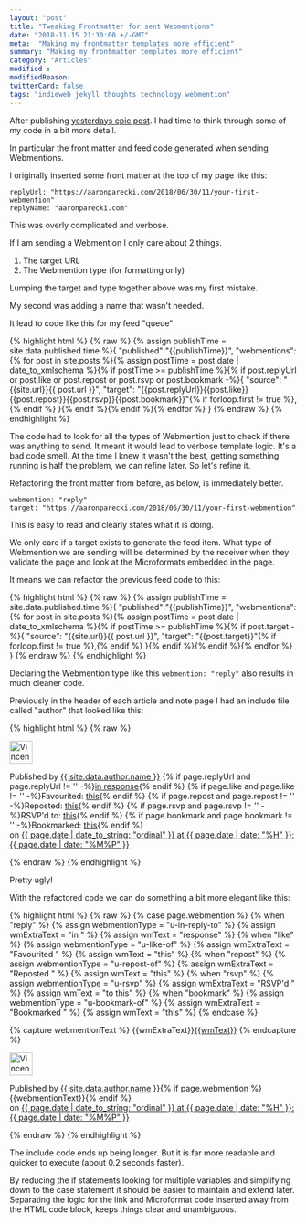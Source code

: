 ```yaml
---
layout: "post"
title: "Tweaking Frontmatter for sent Webmentions"
date: "2018-11-15 21:30:00 +/-GMT"
meta:  "Making my frontmatter templates more efficient"
summary: "Making my frontmatter templates more efficient"
category: "Articles"
modified :
modifiedReason:
twitterCard: false
tags: "indieweb jekyll thoughts technology webmention"
---
```


After publishing [yesterdays epic post](https://vincentp.me/articles/2018/11/14/20-00/). I had time to think through some of my code in a bit more detail.

In particular the front matter and feed code generated when sending Webmentions.

I originally inserted some front matter at the top of my page like this:

```
replyUrl: "https://aaronparecki.com/2018/06/30/11/your-first-webmention"
replyName: "aaronparecki.com"

```

This was overly complicated and verbose.

If I am sending a Webmention I only care about 2 things.

1. The target URL
2. The Webmention type (for formatting only)

Lumping the target and type together above was my first mistake.

My second was adding a name that wasn't needed.

It lead to code like this for my feed "queue"

{% highlight html %}
{% raw %}
{% assign publishTime = site.data.published.time %}{
    "published":"{{publishTime}}",
    "webmentions": {% for post in site.posts %}{% assign postTime = post.date | date_to_xmlschema %}{% if postTime >= publishTime %}{% if post.replyUrl or post.like or post.repost or post.rsvp or post.bookmark -%}{
            "source": "{{site.url}}{{ post.url }}",
            "target": "{{post.replyUrl}}{{post.like}}{{post.repost}}{{post.rsvp}}{{post.bookmark}}"{% if forloop.first != true %},{% endif %}
        }{% endif %}{% endif %}{% endfor %}
}
{% endraw %}
{% endhighlight %}

The code had to look for all the types of Webmention just to check if there was anything to send. It meant it would lead to verbose template logic. It's a bad code smell. At the time I knew it wasn't the best, getting something running is half the problem, we can refine later. So let's refine it.

Refactoring the front matter from before, as below, is immediately better.

```
webmention: "reply"
target: "https://aaronparecki.com/2018/06/30/11/your-first-webmention"
```

This is easy to read and clearly states what it is doing.

We only care if a target exists to generate the feed item. What type of Webmention we are sending will be determined by the receiver when they validate the page and look at the Microformats embedded in the page.

It means we can refactor the previous feed code to this:

{% highlight html %}
{% raw %}
{% assign publishTime = site.data.published.time %}{
    "published":"{{publishTime}}",
    "webmentions": {% for post in site.posts %}{% assign postTime = post.date | date_to_xmlschema %}{% if postTime >= publishTime %}{% if post.target -%}{
            "source": "{{site.url}}{{ post.url }}",
            "target": "{{post.target}}"{% if forloop.first != true %},{% endif %}
        }{% endif %}{% endif %}{% endfor %}
}
{% endraw %}
{% endhighlight %}

Declaring the Webmention type like this ```webmention: "reply"``` also results in much cleaner code.

Previously in the header of each article and note page I had an include file called "author" that looked like this:

{% highlight html %}
{% raw %}
<div class="u-author h-card mini-two-col-grid mb5 align-items-center">
  <img src="{{site.data.author.profilePic}}" width="40" class="u-photo br-circle" alt="Vincent Pickering a Service Designer & UI/UX Consultant, based in Leeds, U.K.">
  <p class="grey fw3 f7">
    Published by <a class="black" href="{{page.url}}">{{ site.data.author.name }}</a>
    {% if page.replyUrl and page.replyUrl != '' -%}<a class="u-in-reply-to" href="{{page.replyUrl}}">in response</a>{% endif %}
    {% if page.like and page.like != '' -%}Favourited: <a class="u-like-of" href="{{page.like}}">this</a>{% endif %}
    {% if page.repost and page.repost != '' -%}Reposted: <a class="u-repost-of" href="{{page.repost}}">this</a>{% endif %}
    {% if page.rsvp and page.rsvp != '' -%}RSVP'd to: <a class="u-rsvp" href="{{page.rsvp}}">this</a>{% endif %}
    {% if page.bookmark and page.bookmark != '' -%}Bookmarked: <a class="u-bookmark-of" href="{{page.bookmark}}">this</a>{% endif %}
    <br>on <a class="u-url black" href="{{page.url}}"><time class="dt-published" datetime="{{ page.date | date_to_xmlschema }}">
        {{ page.date | date_to_string: "ordinal" }} <span>at</span> {{ page.date | date: "%H" }}:{{ page.date | date: "%M%P" }}
    </time></a></p>
</div>
{% endraw %}
{% endhighlight %}

Pretty ugly!

With the refactored code we can do something a bit more elegant like this:

{% highlight html %}
{% raw %}
{% case page.webmention %}
    {% when "reply" %}
        {% assign webmentionType = "u-in-reply-to" %}
        {% assign wmExtraText = "in " %}
        {% assign wmText = "response" %}
    {% when "like" %}
        {% assign webmentionType = "u-like-of" %}
        {% assign wmExtraText = "Favourited " %}
        {% assign wmText = "this" %}
    {% when "repost" %}
        {% assign webmentionType = "u-repost-of" %}
        {% assign wmExtraText = "Reposted " %}
        {% assign wmText = "this" %}
    {% when "rsvp" %}
        {% assign webmentionType = "u-rsvp" %}
        {% assign wmExtraText = "RSVP'd " %}
        {% assign wmText = "to this" %}
    {% when "bookmark" %}
        {% assign webmentionType = "u-bookmark-of" %}
        {% assign wmExtraText = "Bookmarked " %}
        {% assign wmText = "this" %}
{% endcase %}

{% capture webmentionText %}
     {{wmExtraText}}<a class="{{webmentionType}}" href="{{page.target}}">{{wmText}}</a>
{% endcapture %}

<div class="u-author h-card mini-two-col-grid mb5 align-items-center">
    <img src="{{site.data.author.profilePic}}" width="40" class="u-photo br-circle" alt="Vincent Pickering">
    <p class="grey fw3 f7">Published by <a class="u-url p-name black" href="{{page.url}}">{{ site.data.author.name }}</a>{% if page.webmention %}{{webmentionText}}{% endif %}
    <br>on <a class="u-url black" href="{{page.url}}"><time class="dt-published" datetime="{{ page.date | date_to_xmlschema }}">
        {{ page.date | date_to_string: "ordinal" }} <span>at</span> {{ page.date | date: "%H" }}:{{ page.date | date: "%M%P" }}
    </time></a>
    </p>
</div>
{% endraw %}
{% endhighlight %}

The include code ends up being longer. But it is far more readable and quicker to execute (about 0.2 seconds faster).

By reducing the if statements looking for multiple variables and simplifying down to the case statement it should be easier to maintain and extend later. Separating the logic for the link and Microformat code inserted away from the HTML code block, keeps things clear and unambiguous.
